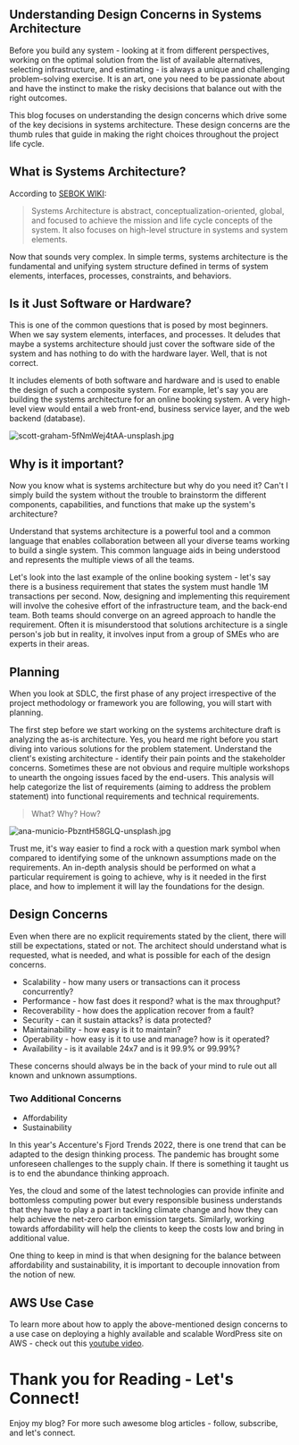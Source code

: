 ## Understanding Design Concerns in Systems Architecture


Before you build any system - looking at it from different perspectives, working on the optimal solution from the list of available alternatives, selecting infrastructure, and estimating - is always a unique and challenging problem-solving exercise. It is an art, one you need to be passionate about and have the instinct to make the risky decisions that balance out with the right outcomes. 

This blog focuses on understanding the design concerns which drive some of the key decisions in systems architecture. These design concerns are the thumb rules that guide in making the right choices throughout the project life cycle. 

## What is Systems Architecture?

According to [SEBOK WIKI](https://www.sebokwiki.org/wiki/System_Architecture): 

> Systems Architecture is abstract, conceptualization-oriented, global, and focused to achieve the mission and life cycle concepts of the system. It also focuses on high-level structure in systems and system elements.

Now that sounds very complex. In simple terms, systems architecture is the fundamental and unifying system structure defined in terms of system elements, interfaces, processes, constraints, and behaviors.

## Is it Just Software or Hardware?

This is one of the common questions that is posed by most beginners. When we say system elements, interfaces, and processes. It deludes that maybe a systems architecture should just cover the software side of the system and has nothing to do with the hardware layer. Well, that is not correct. 

It includes elements of both software and hardware and is used to enable the design of such a composite system. For example, let's say you are building the systems architecture for an online booking system. A very high-level view would entail a web front-end, business service layer, and the web backend (database). 

![scott-graham-5fNmWej4tAA-unsplash.jpg](https://cdn.hashnode.com/res/hashnode/image/upload/v1648787943656/8jvRb0V9d.jpg)

## Why is it important? 

Now you know what is systems architecture but why do you need it? Can't I simply build the system without the trouble to brainstorm the different components, capabilities, and functions that make up the system's architecture? 

Understand that systems architecture is a powerful tool and a common language that enables collaboration between all your diverse teams working to build a single system. This common language aids in being understood and represents the multiple views of all the teams. 

Let's look into the last example of the online booking system - let's say there is a business requirement that states the system must handle 1M transactions per second. Now, designing and implementing this requirement will involve the cohesive effort of the infrastructure team, and the back-end team. Both teams should converge on an agreed approach to handle the requirement. Often it is misunderstood that solutions architecture is a single person's job but in reality, it involves input from a group of SMEs who are experts in their areas. 

## Planning

When you look at SDLC, the first phase of any project irrespective of the project methodology or framework you are following, you will start with planning. 

The first step before we start working on the systems architecture draft is analyzing the as-is architecture. Yes, you heard me right before you start diving into various solutions for the problem statement. Understand the client's existing architecture - identify their pain points and the stakeholder concerns. Sometimes these are not obvious and require multiple workshops to unearth the ongoing issues faced by the end-users. This analysis will help categorize the list of requirements (aiming to address the problem statement) into functional requirements and technical requirements. 

> What? Why? How?

![ana-municio-PbzntH58GLQ-unsplash.jpg](https://cdn.hashnode.com/res/hashnode/image/upload/v1648792036151/iaVj4BO3l.jpg)

Trust me, it's way easier to find a rock with a question mark symbol when compared to identifying some of the unknown assumptions made on the requirements. An in-depth analysis should be performed on what a particular requirement is going to achieve, why is it needed in the first place, and how to implement it will lay the foundations for the design. 

## Design Concerns

Even when there are no explicit requirements stated by the client, there will still be expectations, stated or not. The architect should understand what is requested, what is needed, and what is possible for each of the design concerns. 

- Scalability - how many users or transactions can it process concurrently?
- Performance - how fast does it respond? what is the max throughput?
- Recoverability - how does the application recover from a fault?
- Security - can it sustain attacks? is data protected? 
- Maintainability - how easy is it to maintain? 
- Operability - how easy is it to use and manage? how is it operated? 
- Availability - is it available 24x7 and is it 99.9% or 99.99%?

These concerns should always be in the back of your mind to rule out all known and unknown assumptions. 

### Two Additional Concerns

- Affordability
- Sustainability

In this year's Accenture's Fjord Trends 2022, there is one trend that can be adapted to the design thinking process. The pandemic has brought some unforeseen challenges to the supply chain. If there is something it taught us is to end the abundance thinking approach. 

Yes, the cloud and some of the latest technologies can provide infinite and bottomless computing power but every responsible business understands that they have to play a part in tackling climate change and how they can help achieve the net-zero carbon emission targets. Similarly, working towards affordability will help the clients to keep the costs low and bring in additional value. 

One thing to keep in mind is that when designing for the balance between affordability and sustainability, it is important to decouple innovation from the notion of new. 

## AWS Use Case

To learn more about how to apply the above-mentioned design concerns to a use case on deploying a highly available and scalable WordPress site on AWS - check out this [youtube video](https://www.youtube.com/watch?v=rOSpqA3UmwA&t=53s). 

# Thank you for Reading - Let's Connect!
Enjoy my blog? For more such awesome blog articles - follow, subscribe, and let's connect.

 








